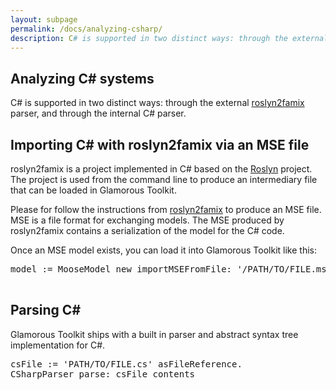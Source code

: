 ```yaml
---
layout: subpage
permalink: /docs/analyzing-csharp/
description: C# is supported in two distinct ways: through the external https://github.com/feenkcom/roslyn2famix parser, and through the internal C# parser.
---
```


<section id="getstarted">
  <div class="container pt-5 pb-5 jumbotron-small">
    <div class="row">
      <div class="col-md-12">
        <h1>Analyzing C# systems</h1>
        <p class="lead">
          C# is supported in two distinct ways: through the external <a href="https://github.com/feenkcom/roslyn2famix">roslyn2famix</a> parser, and through the internal C# parser.
        </p>
        <h2>Importing C# with roslyn2famix via an MSE file</h2>
        <p>roslyn2famix is a project implemented in C# based on the <a href="https://github.com/dotnet/roslyn">Roslyn</a> project. The project is used from the command line to produce an intermediary file that can be loaded in Glamorous Toolkit.</p>
        <p>Please for follow the instructions from <a href="https://github.com/feenkcom/roslyn2famix">roslyn2famix</a> to produce an MSE file. MSE is a file format for exchanging models. The MSE produced by roslyn2famix contains a serialization of the model for the C# code.</p>
        <p>Once an MSE model exists, you can load it into Glamorous Toolkit like this:</p>
        <pre>model := MooseModel new importMSEFromFile: '/PATH/TO/FILE.mse' asFileReference
        </pre>
        <h2>Parsing C#</h2>
        <p>Glamorous Toolkit ships with a built in parser and abstract syntax tree implementation for C#.</p>
        <pre>csFile := 'PATH/TO/FILE.cs' asFileReference.
CSharpParser parse: csFile contents
        </pre>
      </div>
    </div>
  </div>
</section>